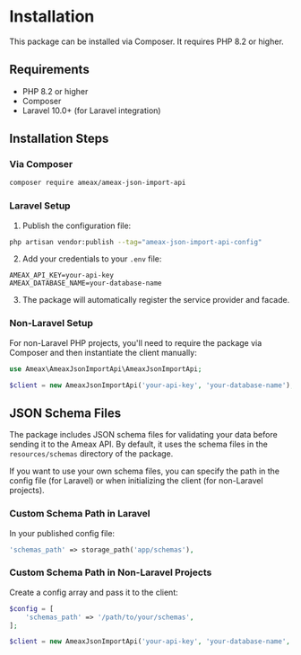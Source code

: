 # Installation

This package can be installed via Composer. It requires PHP 8.2 or higher.

## Requirements

- PHP 8.2 or higher
- Composer
- Laravel 10.0+ (for Laravel integration)

## Installation Steps

### Via Composer

```bash
composer require ameax/ameax-json-import-api
```

### Laravel Setup

1. Publish the configuration file:

```bash
php artisan vendor:publish --tag="ameax-json-import-api-config"
```

2. Add your credentials to your `.env` file:

```
AMEAX_API_KEY=your-api-key
AMEAX_DATABASE_NAME=your-database-name
```

3. The package will automatically register the service provider and facade.

### Non-Laravel Setup

For non-Laravel PHP projects, you'll need to require the package via Composer and then instantiate the client manually:

```php
use Ameax\AmeaxJsonImportApi\AmeaxJsonImportApi;

$client = new AmeaxJsonImportApi('your-api-key', 'your-database-name');
```

## JSON Schema Files

The package includes JSON schema files for validating your data before sending it to the Ameax API. By default, it uses the schema files in the `resources/schemas` directory of the package.

If you want to use your own schema files, you can specify the path in the config file (for Laravel) or when initializing the client (for non-Laravel projects).

### Custom Schema Path in Laravel

In your published config file:

```php
'schemas_path' => storage_path('app/schemas'),
```

### Custom Schema Path in Non-Laravel Projects

Create a config array and pass it to the client:

```php
$config = [
    'schemas_path' => '/path/to/your/schemas',
];

$client = new AmeaxJsonImportApi('your-api-key', 'your-database-name', $config);
```